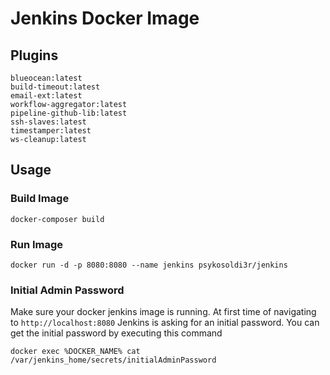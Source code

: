 # Jenkins Docker Image

## Plugins
```
blueocean:latest
build-timeout:latest
email-ext:latest
workflow-aggregator:latest
pipeline-github-lib:latest
ssh-slaves:latest
timestamper:latest
ws-cleanup:latest
```

## Usage

### Build Image
```
docker-composer build
```

### Run Image
```
docker run -d -p 8080:8080 --name jenkins psykosoldi3r/jenkins
```

### Initial Admin Password
Make sure your docker jenkins image is running. At first time of navigating to `http://localhost:8080` Jenkins is asking for an initial password. You can get the initial password by executing this command
```
docker exec %DOCKER_NAME% cat /var/jenkins_home/secrets/initialAdminPassword
```